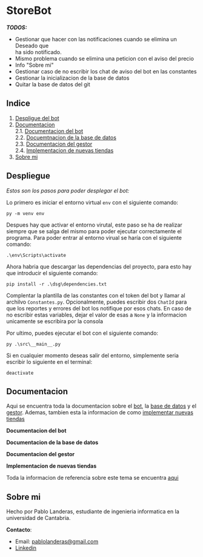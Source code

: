 # StoreBot

***TODOS:***

- Gestionar que hacer con las notificaciones cuando se elimina un Deseado que   
    ha sido notificado.  
- Mismo problema cuando se elimina una peticion con el aviso del precio
- Info "Sobre mi"
- Gestionar caso de no escribir los chat de aviso del bot en las constantes
- Gestionar la inicializacion de la base de datos
- Quitar la base de datos del git

## Indice

1. [Despligue del bot](#depliegue)
2. [Documentacion](#documentacion)   
    2.1. [Documentacion del bot](#bot)  
    2.2. [Docuemtnacion de la base de datos](#base_de_datos)  
    2.3. [Documentacion del gestor](#gestor)  
    2.4. [Implementacion de nuevas tiendas](#nuevos_productos)  
3. [Sobre mi](#sobre_mi)

## Despliegue <a id="depliegue">

*Estos son los pasos para poder desplegar el bot:* 

Lo primero es iniciar el entorno virtual ``env`` con el siguiente comando:
    
    py -m venv env

Despues hay que activar el entorno virutal, este paso se ha de realizar siempre que se salga del mismo para poder ejecutar correctamente el programa. Para poder entrar al entorno virual se haría con el siguiente comando:

    .\env\Scripts\activate

Ahora habria que descargar las dependencias del proyecto, para esto hay que introducir el siguiente comando:

    pip install -r .\dsg\dependencies.txt

Complentar la plantilla de las constantes con el token del bot y llamar al archilvo ``Constantes.py``. Opcionalmente, puedes escribir dos ``ChatId`` para que los reportes y errores del bot los notifique por esos chats. En caso de no escribir estas variables, dejar el valor de esas a ``None`` y la informacion unicamente se escribira por la consola

Por ultimo, puedes ejecutar el bot con el siguiente comando:

    py .\src\__main__.py

Si en cualquier momento deseas salir del entorno, simplemente seria escribir lo siguiente en el terminal:

    deactivate

## Documentacion <a id="documentacion">

Aqui se encuentra toda la documentacion sobre el [bot](#bot), la [base de datos](#base_de_datos) y el [gestor](#gestor). Ademas, tambien esta la informacion de como [implementar nuevas tiendas](#nuevos_productos)

**Documentacion del bot** <a id="bot">

**Documentacion de la base de datos** <a id="base_de_datos">

**Documentacion del gestor** <a id="gestor">

**Implementacion de nuevas tiendas** <a id="nuevos_productos">

Toda la informacion de referencia sobre este tema se encuentra [aqui](https://github.com/pablolanderas/StoreBot/blob/main/dsg/document.md)

## Sobre mi <a id="sobre_mi">

Hecho por Pablo Landeras, estudiante de ingenieria informatica en la universidad de Cantabria.

**Contacto**:  
- Email: pablolanderas@gmail.com  
- [Linkedin](#https://www.linkedin.com/in/pablo-landeras-583578242/)
